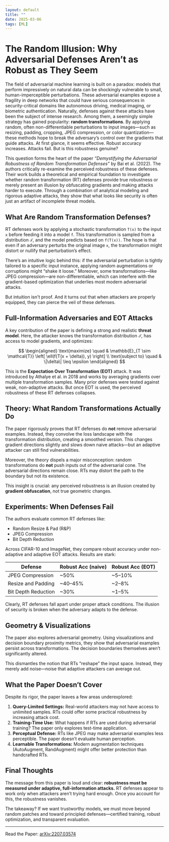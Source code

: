 ```yaml
---
layout: default
title: ""
date: 2025-03-06
tags: [ML]
---
```


# The Random Illusion: Why Adversarial Defenses Aren’t as Robust as They Seem

The field of adversarial machine learning is built on a paradox: models that perform impressively on natural data can be shockingly vulnerable to small, human-imperceptible perturbations. These adversarial examples expose a fragility in deep networks that could have serious consequences in security-critical domains like autonomous driving, medical imaging, or biometric authentication. Naturally, defenses against these attacks have been the subject of intense research. Among them, a seemingly simple strategy has gained popularity: **random transformations**. By applying random, often non-differentiable perturbations to input images—such as resizing, padding, cropping, JPEG compression, or color quantization—these methods hope to break the adversary’s control over the gradients that guide attacks. At first glance, it seems effective. Robust accuracy increases. Attacks fail. But is this robustness genuine?

<!--more-->

This question forms the heart of the paper *“Demystifying the Adversarial Robustness of Random Transformation Defenses”* by Bai et al. (2022). The authors critically re-examine the perceived robustness of these defenses. Their work builds a theoretical and empirical foundation to investigate whether random transformation (RT) defenses provide true robustness or merely present an illusion by obfuscating gradients and making attacks harder to execute. Through a combination of analytical modeling and rigorous adaptive attacks, they show that what looks like security is often just an artifact of incomplete threat models.

## What Are Random Transformation Defenses?

RT defenses work by applying a stochastic transformation `T(x)` to the input `x` before feeding it into a model `f`. This transformation is sampled from a distribution `𝒯`, and the model predicts based on `f(T(x))`. The hope is that even if an adversary perturbs the original image `x`, the transformation might distort or nullify that perturbation’s effect.

There’s an intuitive logic behind this: if the adversarial perturbation is tightly tailored to a specific input instance, applying random augmentations or corruptions might “shake it loose.” Moreover, some transformations—like JPEG compression—are non-differentiable, which can interfere with the gradient-based optimization that underlies most modern adversarial attacks.

But intuition isn't proof. And it turns out that when attackers are properly equipped, they can pierce the veil of these defenses.

## Full-Information Adversaries and EOT Attacks

A key contribution of the paper is defining a strong and realistic **threat model**. Here, the attacker knows the transformation distribution `𝒯`, has access to model gradients, and optimizes:

$$
\begin{aligned}
\text{maximize} \quad & \mathbb{E}_{T \sim \mathcal{T}} \left[ \ell(f(T(x + \delta)), y) \right] \\
\text{subject to} \quad & \|\delta\| \leq \epsilon
\end{aligned}
$$

This is the **Expectation Over Transformation (EOT)** attack. It was introduced by Athalye et al. in 2018 and works by averaging gradients over multiple transformation samples. Many prior defenses were tested against weak, non-adaptive attacks. But once EOT is used, the perceived robustness of these RT defenses collapses.

## Theory: What Random Transformations Actually Do

The paper rigorously proves that RT defenses do **not** remove adversarial examples. Instead, they convolve the loss landscape with the transformation distribution, creating a smoothed version. This changes gradient directions slightly and slows down naive attacks—but an adaptive attacker can still find vulnerabilities.

Moreover, the theory dispels a major misconception: random transformations do **not** push inputs out of the adversarial cone. The adversarial directions remain close. RTs may distort the path to the boundary but not its existence.

This insight is crucial: any perceived robustness is an illusion created by **gradient obfuscation**, not true geometric changes.

## Experiments: When Defenses Fail

The authors evaluate common RT defenses like:

- Random Resize & Pad (R&P)
- JPEG Compression
- Bit Depth Reduction

Across CIFAR-10 and ImageNet, they compare robust accuracy under non-adaptive and adaptive EOT attacks. Results are stark:

| Defense               | Robust Acc (naive) | Robust Acc (EOT) |
|-----------------------|--------------------|------------------|
| JPEG Compression      | ~50%               | ~5–10%           |
| Resize and Padding    | ~40–45%            | ~2–8%            |
| Bit Depth Reduction   | ~30%               | ~1–5%            |

Clearly, RT defenses fall apart under proper attack conditions. The illusion of security is broken when the adversary adapts to the defense.

## Geometry & Visualizations

The paper also explores adversarial geometry. Using visualizations and decision boundary proximity metrics, they show that adversarial examples persist across transformations. The decision boundaries themselves aren’t significantly altered.

This dismantles the notion that RTs “reshape” the input space. Instead, they merely add noise—noise that adaptive attackers can average out.

## What the Paper Doesn’t Cover

Despite its rigor, the paper leaves a few areas underexplored:

1. **Query-Limited Settings:** Real-world attackers may not have access to unlimited samples. RTs could offer some practical robustness by increasing attack cost.
2. **Training-Time Use:** What happens if RTs are used during adversarial training? The paper only explores test-time application.
3. **Perceptual Defense:** RTs like JPEG may make adversarial examples less perceptible. The paper doesn’t evaluate human perception.
4. **Learnable Transformations:** Modern augmentation techniques (AutoAugment, RandAugment) might offer better protection than handcrafted RTs.

## Final Thoughts

The message from this paper is loud and clear: **robustness must be measured under adaptive, full-information attacks.** RT defenses appear to work only when attackers aren’t trying hard enough. Once you account for this, the robustness vanishes.

The takeaway? If we want trustworthy models, we must move beyond random patches and toward principled defenses—certified training, robust optimization, and transparent evaluation.

---

Read the Paper: [arXiv:2207.03574](https://arxiv.org/abs/2207.03574)

